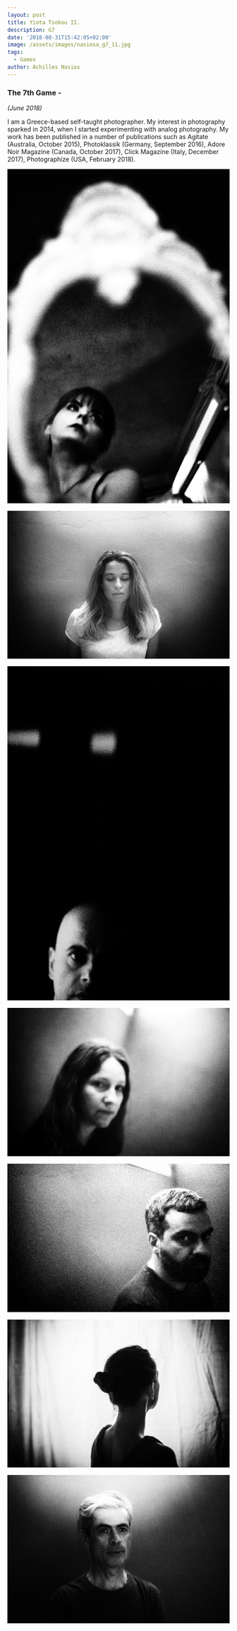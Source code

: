 ```yaml
---
layout: post
title: Yiota Tsokou II.
description: G7
date: '2018-08-31T15:42:05+02:00'
image: /assets/images/nasiosa_g7_11.jpg
tags:
  - Games
author: Achilles Nasios
---
```

### The 7th Game -

_(June 2018)_

I am a Greece-based self-taught photographer. My interest in photography sparked in 2014, when I started experimenting with analog photography. My work has been published in a number of publications such as Agitate (Australia, October 2015), Photoklassik (Germany, September 2016), Adore Noir Magazine (Canada, October 2017), Click Magazine (Italy, December 2017), Photographize (USA, February 2018).

![null](/assets/images/tsiokou_g7.01.jpg)

![null](/assets/images/tsiokou_g7.02.jpg)

![null](/assets/images/tsiokou_g7.03.jpg)

![null](/assets/images/tsiokou_g7.04.jpg)

![null](/assets/images/tsiokou_g7.05.jpg)

![null](/assets/images/tsiokou_g7.06.jpg)

![null](/assets/images/tsiokou_g7.07.jpg)
